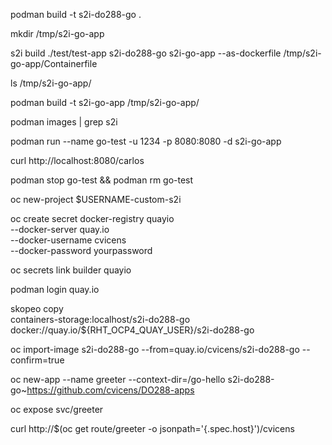 
podman build -t s2i-do288-go .

mkdir /tmp/s2i-go-app

s2i build ./test/test-app s2i-do288-go s2i-go-app --as-dockerfile /tmp/s2i-go-app/Containerfile

ls /tmp/s2i-go-app/

podman build -t s2i-go-app /tmp/s2i-go-app/

podman images | grep s2i

podman run --name go-test -u 1234 -p 8080:8080 -d s2i-go-app

curl http://localhost:8080/carlos

podman stop go-test && podman rm go-test

oc new-project $USERNAME-custom-s2i

oc create secret docker-registry quayio \
--docker-server quay.io \
--docker-username cvicens \
--docker-password yourpassword

oc secrets link builder quayio

podman login quay.io

skopeo copy \
containers-storage:localhost/s2i-do288-go \
docker://quay.io/${RHT_OCP4_QUAY_USER}/s2i-do288-go

oc import-image s2i-do288-go --from=quay.io/cvicens/s2i-do288-go --confirm=true

oc new-app --name greeter --context-dir=/go-hello s2i-do288-go~https://github.com/cvicens/DO288-apps

oc expose svc/greeter

curl http://$(oc get route/greeter -o jsonpath='{.spec.host}')/cvicens